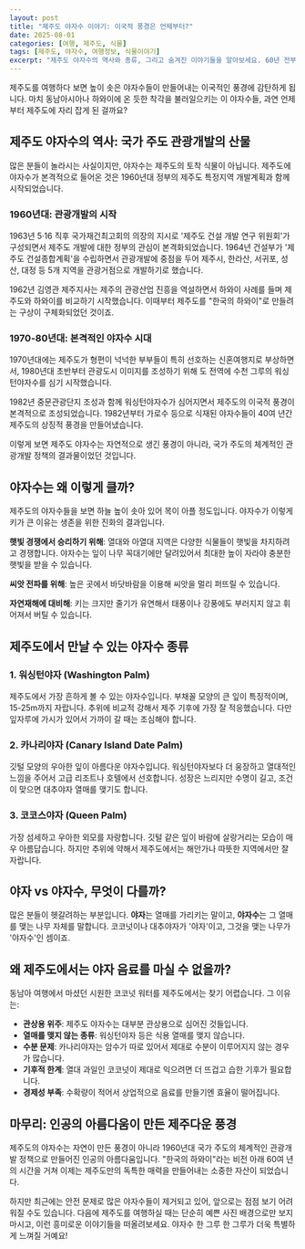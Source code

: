 ```yaml
---
layout: post
title: "제주도 야자수 이야기: 이국적 풍경은 언제부터?"
date: 2025-08-01
categories: [여행, 제주도, 식물]
tags: [제주도, 야자수, 여행정보, 식물이야기]
excerpt: "제주도 야자수의 역사와 종류, 그리고 숨겨진 이야기들을 알아보세요. 60년 전부터 시작된 인공 조경의 비밀까지!"
---
```


제주도를 여행하다 보면 높이 솟은 야자수들이 만들어내는 이국적인 풍경에 감탄하게 됩니다. 마치 동남아시아나 하와이에 온 듯한 착각을 불러일으키는 이 야자수들, 과연 언제부터 제주도에 자리 잡게 된 걸까요?

## 제주도 야자수의 역사: 국가 주도 관광개발의 산물

많은 분들이 놀라시는 사실이지만, 야자수는 제주도의 토착 식물이 아닙니다. 제주도에 야자수가 본격적으로 들어온 것은 1960년대 정부의 제주도 특정지역 개발계획과 함께 시작되었습니다.

### 1960년대: 관광개발의 시작

1963년 5·16 직후 국가재건최고회의 의장의 지시로 '제주도 건설 개발 연구 위원회'가 구성되면서 제주도 개발에 대한 정부의 관심이 본격화되었습니다. 1964년 건설부가 '제주도 건설종합계획'을 수립하면서 관광개발에 중점을 두어 제주시, 한라산, 서귀포, 성산, 대정 등 5개 지역을 관광거점으로 개발하기로 했습니다.

1962년 김영관 제주지사는 제주의 관광산업 진흥을 역설하면서 하와이 사례를 들며 제주도와 하와이를 비교하기 시작했습니다. 이때부터 제주도를 "한국의 하와이"로 만들려는 구상이 구체화되었던 것이죠.

### 1970-80년대: 본격적인 야자수 시대

1970년대에는 제주도가 형편이 넉넉한 부부들이 특히 선호하는 신혼여행지로 부상하면서, 1980년대 초반부터 관광도시 이미지를 조성하기 위해 도 전역에 수천 그루의 워싱턴야자수를 심기 시작했습니다. 

1982년 중문관광단지 조성과 함께 워싱턴야자수가 심어지면서 제주도의 이국적 풍경이 본격적으로 조성되었습니다. 1982년부터 가로수 등으로 식재된 야자수들이 40여 년간 제주도의 상징적 풍경을 만들어냈습니다.

이렇게 보면 제주도 야자수는 자연적으로 생긴 풍경이 아니라, 국가 주도의 체계적인 관광개발 정책의 결과물이었던 것입니다.

## 야자수는 왜 이렇게 클까?

제주도의 야자수들을 보면 하늘 높이 솟아 있어 목이 아플 정도입니다. 야자수가 이렇게 키가 큰 이유는 생존을 위한 진화의 결과입니다.

**햇빛 경쟁에서 승리하기 위해**: 열대와 아열대 지역은 다양한 식물들이 햇빛을 차지하려고 경쟁합니다. 야자수는 잎이 나무 꼭대기에만 달려있어서 최대한 높이 자라야 충분한 햇빛을 받을 수 있습니다.

**씨앗 전파를 위해**: 높은 곳에서 바닷바람을 이용해 씨앗을 멀리 퍼뜨릴 수 있습니다.

**자연재해에 대비해**: 키는 크지만 줄기가 유연해서 태풍이나 강풍에도 부러지지 않고 휘어져서 버틸 수 있습니다.

## 제주도에서 만날 수 있는 야자수 종류

### 1. 워싱턴야자 (Washington Palm)
제주도에서 가장 흔하게 볼 수 있는 야자수입니다. 부채꼴 모양의 큰 잎이 특징적이며, 15-25m까지 자랍니다. 추위에 비교적 강해서 제주 기후에 가장 잘 적응했습니다. 다만 잎자루에 가시가 있어서 가까이 갈 때는 조심해야 합니다.

### 2. 카나리야자 (Canary Island Date Palm)
깃털 모양의 우아한 잎이 아름다운 야자수입니다. 워싱턴야자보다 더 웅장하고 열대적인 느낌을 주어서 고급 리조트나 호텔에서 선호합니다. 성장은 느리지만 수명이 길고, 조건이 맞으면 대추야자 열매를 맺기도 합니다.

### 3. 코코스야자 (Queen Palm)
가장 섬세하고 우아한 외모를 자랑합니다. 깃털 같은 잎이 바람에 살랑거리는 모습이 매우 아름답습니다. 하지만 추위에 약해서 제주도에서는 해안가나 따뜻한 지역에서만 잘 자랍니다.

## 야자 vs 야자수, 무엇이 다를까?

많은 분들이 헷갈려하는 부분입니다. **야자**는 열매를 가리키는 말이고, **야자수**는 그 열매를 맺는 나무 자체를 말합니다. 코코넛이나 대추야자가 '야자'이고, 그것을 맺는 나무가 '야자수'인 셈이죠.

## 왜 제주도에서는 야자 음료를 마실 수 없을까?

동남아 여행에서 마셨던 시원한 코코넛 워터를 제주도에서는 찾기 어렵습니다. 그 이유는:

- **관상용 위주**: 제주도 야자수는 대부분 관상용으로 심어진 것들입니다.
- **열매를 맺지 않는 종류**: 워싱턴야자 등은 식용 열매를 맺지 않습니다.
- **수분 문제**: 카나리야자는 암수가 따로 있어서 제대로 수분이 이루어지지 않는 경우가 많습니다.
- **기후적 한계**: 열대 과일인 코코넛이 제대로 익으려면 더 뜨겁고 습한 기후가 필요합니다.
- **경제성 부족**: 수확량이 적어서 상업적으로 음료를 만들기엔 효율이 떨어집니다.

## 마무리: 인공의 아름다움이 만든 제주다운 풍경

제주도의 야자수는 자연이 만든 풍경이 아니라 1960년대 국가 주도의 체계적인 관광개발 정책으로 만들어진 인공의 아름다움입니다. "한국의 하와이"라는 비전 아래 60여 년의 시간을 거쳐 이제는 제주도만의 독특한 매력을 만들어내는 소중한 자산이 되었습니다. 

하지만 최근에는 안전 문제로 많은 야자수들이 제거되고 있어, 앞으로는 점점 보기 어려워질 수도 있습니다. 다음에 제주도를 여행하실 때는 단순히 예쁜 사진 배경으로만 보지 마시고, 이런 흥미로운 이야기들을 떠올려보세요. 야자수 한 그루 한 그루가 더욱 특별하게 느껴질 거예요!